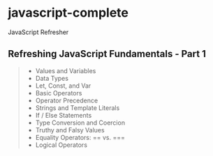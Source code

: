 # javascript-complete

JavaScript Refresher

## **Refreshing JavaScript Fundamentals - Part 1**

> - Values and Variables
> - Data Types
> - Let, Const, and Var
> - Basic Operators
> - Operator Precedence
> - Strings and Template Literals
> - If / Else Statements
> - Type Conversion and Coercion
> - Truthy and Falsy Values
> - Equality Operators: == vs. ===
> - Logical Operators
